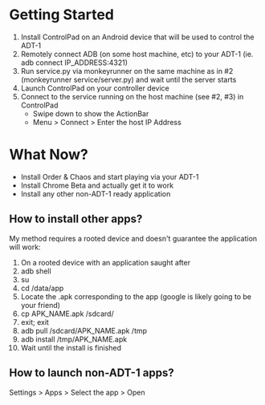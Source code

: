 # Getting Started
1. Install ControlPad on an Android device that will be used to control the ADT-1
2. Remotely connect ADB (on some host machine, etc) to your ADT-1 (ie. adb connect IP_ADDRESS:4321)
3. Run service.py via monkeyrunner on the same machine as in #2 (monkeyrunner service/server.py) and wait until the server starts
4. Launch ControlPad on your controller device
5. Connect to the service running on the host machine (see #2, #3) in ControlPad
	* Swipe down to show the ActionBar
	* Menu > Connect > Enter the host IP Address

# What Now?
* Install Order & Chaos and start playing via your ADT-1
* Install Chrome Beta and actually get it to work
* Install any other non-ADT-1 ready application

## How to install other apps?
My method requires a rooted device and doesn't guarantee the application will work:
1. On a rooted device with an application saught after
2. adb shell
3. su
4. cd /data/app
5. Locate the .apk corresponding to the app (google is likely going to be your friend)
6. cp APK_NAME.apk /sdcard/
7. exit; exit
8. adb pull /sdcard/APK_NAME.apk /tmp
9. adb install /tmp/APK_NAME.apk
9. Wait until the install is finished

## How to launch non-ADT-1 apps?
Settings > Apps > Select the app > Open
